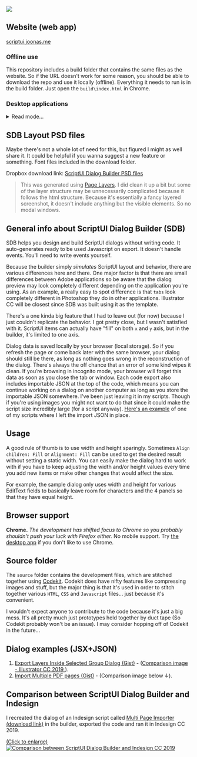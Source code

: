 [![](https://github.com/joonaspaakko/ScriptUI-Dialog-Builder-Joonas/blob/master/source/wiki-images/github-cover.png?raw=true)](https://scriptui.joonas.me)

## Website (web app)

[scriptui.joonas.me](https://scriptui.joonas.me)

### Offline use

This repository includes a build folder that contains the same files as the website. So if the URL doesn't work for some reason, you should be able to download the repo and use it locally (offline). Everything it needs to run is in the build folder. Just open the `build\index.html` in Chrome.

### Desktop applications

<details><summary>Read mode...</summary>

The desktop applications are only trying to fill a small slot of convenience, but they're not necessary. The desktop apps don't work offline though since they are only loading up the website. 

> These were created using [Web2Desk](https://desktop.appmaker.xyz/). They don’t seem to mention it anywhere as far as I know, but I believe Web2Desk uses [Electron](https://electronjs.org/) to create the desktop app that simply displays the chosen website (`https://scriptui.joonas.me`) using Chromium.

Download [**desktop applications**](https://www.dropbox.com/sh/4wy71qv8e08deh1/AADJYT4BJRQQuJvVjl5CaYgUa?dl=0).

> The download folder also now includes a Chrome App. The great thing about it is that you can sync it to other computers. The downside is that it's tied to Chrome.

**Desktop app pros**

- If you’re knee deep in the Windows ecosystem and a devout user of Internet Explorer _(or any browser that is not Chrome)_, this desktop application has got your back since it uses Chromium to display the website.
- You don't have to worry about losing progress if you wipe your browser's browsing history. Although it may be good to know the app does allow you to do that too if the need arises.
- You get an Icon in your desktop you can use to launch the web app
- You get to use the web app in its own window

**Desktop app cons**

- Can't be used offline
- There is a tiny hiccup on Windows. In Windows, the `Alt` key shows the top menu... and especially if you're duplicating items, the structure panel may shift vertically causing you to drop the item in the wrong place. 
- For some reason, the icons look kinda terrible, but since these apps are generated using a 3rd party tool, there's nothing to be done about it.

</details>

## SDB Layout PSD files

Maybe there's not a whole lot of need for this, but figured I might as well share it. It could be helpful if you wanna suggest a new feature or something. Font files included in the download folder.

Dropbox download link: [ScriptUI Dialog Builder PSD files](https://www.dropbox.com/sh/htrtgdiv2rauyuw/AABo7Z4HHL9-RR4LOmSu7RuHa?dl=0)

> This was generated using [Page Layers](https://www.pagelayers.com/). I did clean it up a bit but some of the layer structure may be unnecessarily complicated because it follows the html structure. Because it's essentially a fancy layered screenshot, it doesn't include anything but the visible elements. So no modal windows.

## General info about ScriptUI Dialog Builder (SDB)

SDB helps you design and build ScriptUI dialogs without writing code. It auto-generates ready to be used Javascript on export. It doesn't handle events. You'll need to write events yourself.

Because the builder simply _simulates_ ScriptUI layout and behavior, there are various differences here and there. One major factor is that there are small differences between Adobe applications so be aware that the dialog preview may look completely different depending on the application you're using. As an example, a really easy to spot difference is that `tabs` look completely different in Photoshop they do in other applications. Illustrator CC will be closest since SDB was built using it as the template. 

There's a one kinda big feature that I had to leave out (for now) because I just couldn't replicate the behavior. I got pretty close, but I wasn't satisfied with it. ScriptUI items can actually have "fill" on both `x` and `y` axis, but in the builder, it's limited to one axis.

Dialog data is saved locally by your browser (local storage). So if you refresh the page or come back later with the same browser, your dialog should still be there, as long as nothing goes wrong in the reconstruction of the dialog. There's always the off chance that an error of some kind wipes it clean. If you’re browsing in incognito mode, your browser will forget this data as soon as you close the tab or window. Each code export also includes importable JSON at the top of the code, which means you can continue working on a dialog on another computer as long as you store the importable JSON somewhere. I've been just leaving it in my scripts. Though if you're using images you might not want to do that since it could make the script size incredibly large (for a script anyway). [Here's an example](https://github.com/joonaspaakko/Photoshop-Rename-Layers-Script/blob/59e725e3830e3567b7c1f5ef3d45af3b2a9ee03e/Rename%20Layers.jsx#L272) of one of my scripts where I left the import JSON in place.

## Usage

A good rule of thumb is to use width and height sparingly. Sometimes `Align children: Fill` or `Alignment: Fill` can be used to get the desired result without setting a static width. You can easily make the dialog hard to work with if you have to keep adjusting the width and/or height values every time you add new items or make other changes that would affect the size.

For example, the sample dialog only uses width and height for various EditText fields to basically leave room for characters and the 4 panels so that they have equal height.

## Browser support

**Chrome.** _The development has shifted focus to Chrome so you probably shouldn't push your luck with Firefox either._ No mobile support. Try [the desktop app](https://github.com/joonaspaakko/ScriptUI-Dialog-Builder-Joonas/#desktop-applications) if you don't like to use Chrome. 

## Source folder

The `source`  folder contains the development files, which are stitched together using [Codekit](https://codekitapp.com/). Codekit does have nifty features like compressing images and stuff, but the major thing is that it's used in order to stitch together various `HTML`, `CSS` and `Javascript` files... just because it's convenient.

I wouldn't expect anyone to contribute to the code because it's just a big mess. It's all pretty much just prototypes held together by duct tape (So Codekit probably won't be an issue). I may consider hopping off of Codekit in the future...

## Dialog examples (JSX+JSON)

1. [Export Layers Inside Selected Group Dialog (Gist)](https://gist.github.com/joonaspaakko/29c8bc6321fdb76b8fd6daa32745724e) - ([Comparison image - Illustrator CC 2019 ](https://github.com/joonaspaakko/ScriptUI-Dialog-Builder-Joonas/blob/master/source/wiki-images/export-layers-inside-selected-group-dialog.png?raw=true)).
2. [Import Multiple PDF pages (Gist)](https://gist.github.com/joonaspaakko/3752836f282819949d5d0ab7268007dd) - (Comparison image below ↓).

## Comparison between ScriptUI Dialog Builder and Indesign

I recreated the dialog of an Indesign script called [Multi Page Importer (download link)](http://indesignsecrets.com/downloads/MultiPageImporter2.5-CS5.zip) in the builder, exported the code and ran it in Indesign CC 2019.

[(Click to enlarge)](https://github.com/joonaspaakko/ScriptUI-Dialog-Builder-Joonas/blob/master/wiki-images/dialog-comparison-Import-multiple-pdf-pages.png?raw=true)
[![Comparison between ScriptUI Dialog Builder and Indesign CC 2019](https://github.com/joonaspaakko/ScriptUI-Dialog-Builder-Joonas/blob/master/source/wiki-images/dialog-comparison-Import-multiple-pdf-pages.png?raw=true)](https://github.com/joonaspaakko/ScriptUI-Dialog-Builder-Joonas/blob/master/wiki-images/dialog-comparison-Import-multiple-pdf-pages.png?raw=true)
